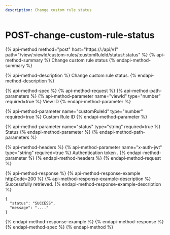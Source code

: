 ```yaml
---
description: Change custom rule status
---
```


# POST-change-custom-rule-status

{% api-method method="post" host="https://<host>:<port>/api/v1" path="/view/:viewId/custom-rules/:customRuleId/status/:status" %}
{% api-method-summary %}
Change custom rule status
{% endapi-method-summary %}

{% api-method-description %}
Change custom rule status.
{% endapi-method-description %}

{% api-method-spec %}
{% api-method-request %}
{% api-method-path-parameters %}
{% api-method-parameter name="viewId" type="number" required=true %}
View ID
{% endapi-method-parameter %}

{% api-method-parameter name="customRuleId" type="number" required=true %}
Custom Rule ID
{% endapi-method-parameter %}

{% api-method-parameter name="status" type="string" required=true %}
Status
{% endapi-method-parameter %}
{% endapi-method-path-parameters %}

{% api-method-headers %}
{% api-method-parameter name="x-auth-jwt" type="string" required=true %}
Authentication token .
{% endapi-method-parameter %}
{% endapi-method-headers %}
{% endapi-method-request %}

{% api-method-response %}
{% api-method-response-example httpCode=200 %}
{% api-method-response-example-description %}
Successfully retrieved.
{% endapi-method-response-example-description %}

```
{
  "status": "SUCCESS",
  "message": "...."
}
```
{% endapi-method-response-example %}
{% endapi-method-response %}
{% endapi-method-spec %}
{% endapi-method %}



